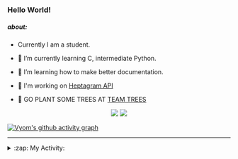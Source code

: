 ### Hello World!

##### about:
- Currently I am a student.
- 🌱 I’m currently learning C, intermediate Python.
- 🌱 I’m learning how to make better documentation.
- 🌱 I'm working on [Heptagram API](https://github.com/Heptagram-Bot/api)

- 🌱 GO PLANT SOME TREES AT [TEAM TREES](https://teamtrees.org/)

<p align="center">
  <a href="https://twitter.com/Vyvy_viM"><img target="_blank" src="https://img.shields.io/badge/twitter%20@Vyvy_viM-0D95E8?style=for-the-badge&logo=twitter&logoColor=white"/></a> 
  <a href="https://vyvy-vi.github.io/portfolio"><img target="_blank" src="https://img.shields.io/badge/-I_love_open_source-green?style=for-the-badge&logo=github&logoColor=black"/></a> 
</p>

[![Vyom's github activity graph](https://activity-graph.herokuapp.com/graph?username=Vyvy-vi)](https://github.com/ashutosh00710/github-readme-activity-graph)

---
<details>
  <summary>:zap: My Activity:</summary>
  
<!--START_SECTION:waka-->
**I'm a Night 🦉** 

```text
🌞 Morning    37 commits     █░░░░░░░░░░░░░░░░░░░░░░░░   5.91% 
🌆 Daytime    149 commits    ██████░░░░░░░░░░░░░░░░░░░   23.8% 
🌃 Evening    221 commits    ████████░░░░░░░░░░░░░░░░░   35.3% 
🌙 Night      219 commits    ████████░░░░░░░░░░░░░░░░░   34.98%

```
📅 **I'm Most Productive on Sunday** 

```text
Monday       60 commits     ██░░░░░░░░░░░░░░░░░░░░░░░   9.58% 
Tuesday      85 commits     ███░░░░░░░░░░░░░░░░░░░░░░   13.58% 
Wednesday    91 commits     ███░░░░░░░░░░░░░░░░░░░░░░   14.54% 
Thursday     75 commits     ███░░░░░░░░░░░░░░░░░░░░░░   11.98% 
Friday       54 commits     ██░░░░░░░░░░░░░░░░░░░░░░░   8.63% 
Saturday     90 commits     ███░░░░░░░░░░░░░░░░░░░░░░   14.38% 
Sunday       171 commits    ██████░░░░░░░░░░░░░░░░░░░   27.32%

```


📊 **This Week I Spent My Time On** 

```text
🔥 Editors: 
Vim                      1 hr 23 mins        █████████████████████████   100.0%

🐱‍💻 Projects: 
api                      36 mins             ███████████░░░░░░░░░░░░░░   44.24% 
dance-competition-mvp    18 mins             █████░░░░░░░░░░░░░░░░░░░░   22.5% 
Linkfree                 10 mins             ███░░░░░░░░░░░░░░░░░░░░░░   12.39% 
discord-bot              7 mins              ██░░░░░░░░░░░░░░░░░░░░░░░   9.59% 
tec-announcements        6 mins              ██░░░░░░░░░░░░░░░░░░░░░░░   7.98%

```


 Last Updated on 06/11/2021
<!--END_SECTION:waka-->
</details>
